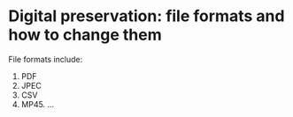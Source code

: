 # Digital preservation: file formats and how to change them

File formats include:
1. PDF
2. JPEC
3. CSV
4. MP45. ...
